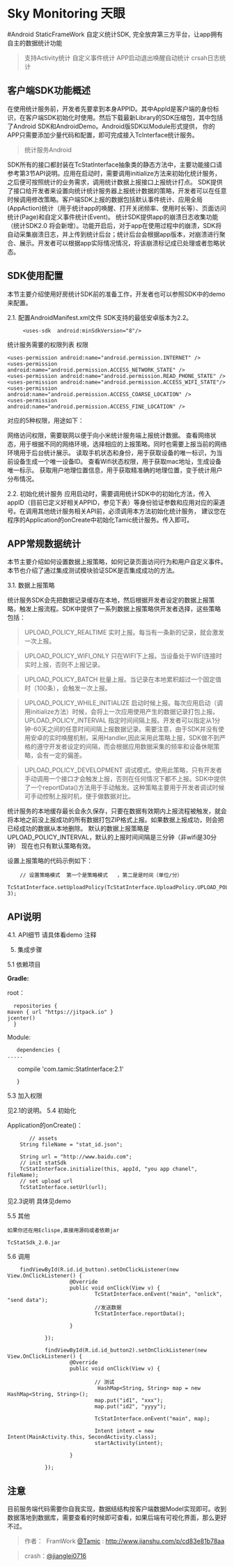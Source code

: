 # Sky Monitoring 天眼
#Android StaticFrameWork
自定义统计SDK, 完全放弃第三方平台，让app拥有自主的数据统计功能

>支持Activity统计
>自定义事件统计
>APP启动退出唤醒自动统计
>crsah日志统计




客户端SDK功能概述
-------
在使用统计服务前，开发者先要拿到本身APPID。其中AppId是客户端的身份标识，在客户端SDK初始化时使用。然后下载最新Library的SDK压缩包，其中包括了Android SDK和AndroidDemo。Android版SDK以Module形式提供， 你的APP只需要添加少量代码和配置，即可完成接入TcInterface统计服务。

>统计服务Android

SDK所有的接口都封装在TcStatInterface抽象类的静态方法中，主要功能接口请参考第3节API说明。应用在启动时，需要调用initialize方法来初始化统计服务，之后便可按照统计的业务需求，调用统计数据上报接口上报统计打点。
SDK提供了接口给开发者来设置向统计统计服务器上报统计数据的策略，开发者可以在任意时候调用修改策略。客户端SDK上报的数据包括默认事件统计、应用全局(AppAction)统计（用于统计app的唤醒、打开关闭频率、使用时长等）、页面访问统计(Page)和自定义事件统计(Event)。
统计SDK提供app的崩溃日志收集功能（统计SDK2.0 将会新增）。功能开启后，对于app在使用过程中的崩溃，SDK将自动采集崩溃日志，并上传到统计后台；统计后台会根据app版本，对崩溃进行聚合、展示。开发者可以根据app实际情况情况，将该崩溃标记成已处理或者忽略状态。

SDK使用配置
----


本节主要介绍使用好房统计SDK前的准备工作，开发者也可以参照SDK中的demo来配置。

2.1.  配置AndroidManifest.xml文件
SDK支持的最低安卓版本为2.2。
       
         <uses-sdk  android:minSdkVersion="8"/>
统计服务需要的权限列表
权限 
 
   
    <uses-permission android:name="android.permission.INTERNET" />
    <uses-permission android:name="android.permission.ACCESS_NETWORK_STATE" />
    <uses-permission android:name="android.permission.READ_PHONE_STATE" />
    <uses-permission android:name="android.permission.ACCESS_WIFI_STATE"/>
    <uses-permission android:name="android.permission.ACCESS_COARSE_LOCATION" />
    <uses-permission android:name="android.permission.ACCESS_FINE_LOCATION" />
  
 对应的5种权限，用途如下：
 
网络访问权限，需要联网以便于向小米统计服务端上报统计数据。
查看网络状态，用于根据不同的网络环境，选择相应的上报策略。同时也需要上报当前的网络环境用于后台统计展示。
读取手机状态和身份，用于获取设备的唯一标识，为当前设备生成一个唯一设备ID。
查看Wifi状态权限，用于获取mac地址，生成设备唯一标示。
获取用户地理位置信息，用于获取精准确的地理位置，变于统计用户分布情况。

2.2. 初始化统计服务
应用启动时，需要调用统计SDK中的初始化方法，传入appID（目前已定义好相关APPID，参见下表）等身份验证参数和应用对应的渠道号。在调用其他统计服务相关API前，必须调用本方法初始化统计服务，
建议您在程序的Application的onCreate中初始化Tamic统计服务。传入即可。



APP常规数据统计
--

本节主要介绍如何设置数据上报策略，如何记录页面访问行为和用户自定义事件。本节也介绍了通过集成测试模块验证SDK是否集成成功的方法。


3.1. 数据上报策略

统计服务SDK会先把数据记录缓存在本地，然后根据开发者设定的数据上报策略，触发上报流程。SDK中提供了一系列数据上报策略供开发者选择，这些策略包括：
   
   >UPLOAD_POLICY_REALTIME 实时上报。每当有一条新的记录，就会激发一次上报。
   
   >UPLOAD_POLICY_WIFI_ONLY 只在WIFI下上报。当设备处于WIFI连接时实时上报，否则不上报记录。
   
   > UPLOAD_POLICY_BATCH 批量上报。当记录在本地累积超过一个固定值时（100条），会触发一次上报。
   
   > UPLOAD_POLICY_WHILE_INITIALIZE
      启动时候上报。每次应用启动（调用initialize方法）时候，会将上一次应用使用产生的数据记录打包上报。
    UPLOAD_POLICY_INTERVAL
        指定时间间隔上报。开发者可以指定从1分钟-60天之间的任意时间间隔上报数据记录。需要注意，由于SDK并没有使用安卓的实时唤醒机制，采用Handler,因此采用此策略上报，SDK做不到严格的遵守开发者设定的间隔，而会根据应用数据采集的频率和设备休眠策略，会有一定的偏差。
        
> UPLOAD_POLICY_DEVELOPMENT
调试模式。使用此策略，只有开发者手动调用一个接口才会触发上报，否则在任何情况下都不上报。SDK中提供了一个reportData()方法用于手动触发。这种策略主要用于开发者调试时候可手动控制上报时机，便于做数据对比。
 

统计服务的本地缓存最长会永久保存，只要在数据有效期内上报流程被触发，就会将本地之前没上报成功的所有数据打包ZIP格式上报。如果数据上报成功，则会把已经成功的数据从本地删除。
默认的数据上报策略是UPLOAD_POLICY_INTERVAL，默认的上报时间间隔是三分钟（非wifi是30分钟） 现在也只有默认策略有效。



设置上报策略的代码示例如下：
        
        // 设置策略模式  第一个是策略模式   ，第二是是时间（单位/分）
       TcStatInterface.setUploadPolicy(TcStatInterface.UploadPolicy.UPLOAD_POLICY_INTERVA, 3);
    
    
       
    

API说明
--
 
4.1. API细节
     请具体看demo 注释

5. 集成步骤

5.1 依赖项目

 
  **Gradle:**  

root：

      repositories {
    maven { url "https://jitpack.io" }
    jcenter()
      }

Module:

       dependencies {
    .....
       compile 'com.tamic:StatInterface:2.1'
    
       }
 
 
 5.3 加入权限
 
  见2.1的说明。
 5.4 初始化 
 
   Application的onCreate()：
 
           // assets
        String fileName = "stat_id.json";

        String url = "http://www.baidu.com";
        // init statSdk
        TcStatInterface.initialize(this, appId, "you app chanel", fileName);
        // set upload url
        TcStatInterface.setUrl(url);
           
  见2.3说明 具体见demo
  
 5.5 其他
 
    如果你还在用Eclispe,直接用源码或者依赖jar
    
    TcStatSdk_2.0.jar
    
 5.6 调用
 
 
 
        findViewById(R.id.id_button).setOnClickListener(new View.OnClickListener() {
                        @Override
                        public void onClick(View v) {
                                TcStatInterface.onEvent("main", "onlick", "send data");
                                //发送数据
                                TcStatInterface.reportData();

                        }

                });

                findViewById(R.id.id_button2).setOnClickListener(new View.OnClickListener() {
                        @Override
                        public void onClick(View v) {

                                // 测试
                                 HashMap<String, String> map = new HashMap<String, String>();
                                map.put("id1", "xxx");
                                map.put("id2", "yyyy");

                                TcStatInterface.onEvent("main", map);

                                Intent intent = new Intent(MainActivity.this, SecondActivity.class);
                                startActivity(intent);

                        }

                });

注意
--

  目前服务端代码需要你自我实现，数据结结构按客户端数据Model实现即可。收到数据落地到数据库，需要查看的时候即可查看，如果后端有可视化界面，那么更好不过。




> 作者：
>  FramWork [@Tamic](https://github.com/Jianglei0716) : http://www.jianshu.com/p/cd83e81b78aa

>crash：[@jianglei0716](https://github.com/Jianglei0716)
